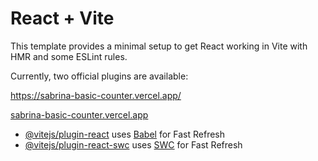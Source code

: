 # React + Vite

This template provides a minimal setup to get React working in Vite with HMR and some ESLint rules.

Currently, two official plugins are available:

https://sabrina-basic-counter.vercel.app/

[sabrina-basic-counter.vercel.app](https://sabrina-basic-counter.vercel.app/)
- [@vitejs/plugin-react](https://github.com/vitejs/vite-plugin-react/blob/main/packages/plugin-react/README.md) uses [Babel](https://babeljs.io/) for Fast Refresh
- [@vitejs/plugin-react-swc](https://github.com/vitejs/vite-plugin-react-swc) uses [SWC](https://swc.rs/) for Fast Refresh
